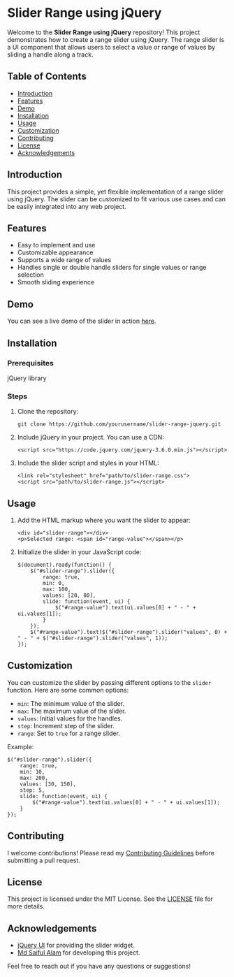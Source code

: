 
<!DOCTYPE html>
<html lang="en">
<head>
    <meta charset="UTF-8">
    <meta name="viewport" content="width=device-width, initial-scale=1.0">

</head>
<body>

<h1>Slider Range using jQuery</h1>

<p>Welcome to the <strong>Slider Range using jQuery</strong> repository! This project demonstrates how to create a range slider using jQuery. The range slider is a UI component that allows users to select a value or range of values by sliding a handle along a track.</p>

<h2>Table of Contents</h2>
<ul>
    <li><a href="#introduction">Introduction</a></li>
    <li><a href="#features">Features</a></li>
    <li><a href="#demo">Demo</a></li>
    <li><a href="#installation">Installation</a></li>
    <li><a href="#usage">Usage</a></li>
    <li><a href="#customization">Customization</a></li>
    <li><a href="#contributing">Contributing</a></li>
    <li><a href="#license">License</a></li>
    <li><a href="#acknowledgements">Acknowledgements</a></li>
</ul>

<h2 id="introduction">Introduction</h2>
<p>This project provides a simple, yet flexible implementation of a range slider using jQuery. The slider can be customized to fit various use cases and can be easily integrated into any web project.</p>

<h2 id="features">Features</h2>
<ul>
    <li>Easy to implement and use</li>
    <li>Customizable appearance</li>
    <li>Supports a wide range of values</li>
    <li>Handles single or double handle sliders for single values or range selection</li>
    <li>Smooth sliding experience</li>
</ul>

<h2 id="demo">Demo</h2>
<p>You can see a live demo of the slider in action <a href="https://slider-range.saiful.eu/" target="_blank">here</a>.</p>

<h2 id="installation">Installation</h2>

<h3>Prerequisites</h3>
<p>jQuery library</p>

<h3>Steps</h3>
<ol>
    <li>Clone the repository:
        <pre><code>git clone https://github.com/yourusername/slider-range-jquery.git</code></pre>
    </li>
    <li>Include jQuery in your project. You can use a CDN:
        <pre><code>&lt;script src="https://code.jquery.com/jquery-3.6.0.min.js"&gt;&lt;/script&gt;</code></pre>
    </li>
    <li>Include the slider script and styles in your HTML:
        <pre><code>&lt;link rel="stylesheet" href="path/to/slider-range.css"&gt;
&lt;script src="path/to/slider-range.js"&gt;&lt;/script&gt;</code></pre>
    </li>
</ol>

<h2 id="usage">Usage</h2>
<ol>
    <li>Add the HTML markup where you want the slider to appear:
        <pre><code>&lt;div id="slider-range"&gt;&lt;/div&gt;
&lt;p&gt;Selected range: &lt;span id="range-value"&gt;&lt;/span&gt;&lt;/p&gt;</code></pre>
    </li>
    <li>Initialize the slider in your JavaScript code:
        <pre><code>$(document).ready(function() {
    $("#slider-range").slider({
        range: true,
        min: 0,
        max: 100,
        values: [20, 80],
        slide: function(event, ui) {
            $("#range-value").text(ui.values[0] + " - " + ui.values[1]);
        }
    });
    $("#range-value").text($("#slider-range").slider("values", 0) + " - " + $("#slider-range").slider("values", 1));
});</code></pre>
    </li>
</ol>

<h2 id="customization">Customization</h2>
<p>You can customize the slider by passing different options to the <code>slider</code> function. Here are some common options:</p>
<ul>
    <li><code>min</code>: The minimum value of the slider.</li>
    <li><code>max</code>: The maximum value of the slider.</li>
    <li><code>values</code>: Initial values for the handles.</li>
    <li><code>step</code>: Increment step of the slider.</li>
    <li><code>range</code>: Set to <code>true</code> for a range slider.</li>
</ul>
<p>Example:</p>
<pre><code>$("#slider-range").slider({
    range: true,
    min: 10,
    max: 200,
    values: [30, 150],
    step: 5,
    slide: function(event, ui) {
        $("#range-value").text(ui.values[0] + " - " + ui.values[1]);
    }
});</code></pre>

<h2 id="contributing">Contributing</h2>
<p>I welcome contributions! Please read my <a href="https://github.com/saifulalam2559/slider-range-jquery/blob/main/CONTRIBUTING.md">Contributing Guidelines</a> before submitting a pull request.</p>

<h2 id="license">License</h2>
<p>This project is licensed under the MIT License. See the <a href="LICENSE">LICENSE</a> file for more details.</p>

<h2 id="acknowledgements">Acknowledgements</h2>
<ul>
    <li><a href="https://jqueryui.com/" target="_blank">jQuery UI</a> for providing the slider widget.</li>
    <li><a href="https://github.com/yourusername" target="_blank">Md Saiful Alam</a> for developing this project.</li>
</ul>

<p>Feel free to reach out if you have any questions or suggestions!</p>

</body>
</html>
